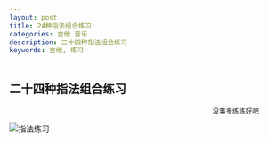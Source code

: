 ```yaml
---
layout: post
title: 24种指法组合练习
categories: 吉他 音乐
description: 二十四种指法组合练习
keywords: 吉他, 练习
---
```


## 二十四种指法组合练习

                                                       没事多练练好吧
                

![指法练习](https://ws1.sinaimg.cn/large/b438bf3dly1g0eevf57imj20li0tqh6s.jpg)
